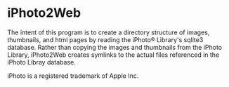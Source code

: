 # iPhoto2Web

The intent of this program is to create a directory structure of images,
thumbnails, and html pages by reading the iPhoto® Library's sqlite3 database.
Rather than copying the images and thumbnails from the iPhoto Library,
iPhoto2Web creates symlinks to the actual files referenced in the iPhoto Libray
database.

iPhoto is a registered trademark of Apple Inc.

